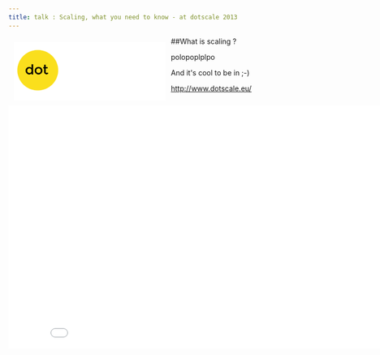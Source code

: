 ```yaml
---
title: talk : Scaling, what you need to know - at dotscale 2013
---
```


<img src="/site_content/dotscale.png" style="background:#aaaaaa;width:300px;float:left;margin:10px" />

##What is scaling ?

polopoplplpo

And it's cool to be in  ;-)

http://www.dotscale.eu/


<iframe width="853" height="480" src="//www.youtube.com/embed/UjR0Kg491bI" frameborder="0" allowfullscreen></iframe>



